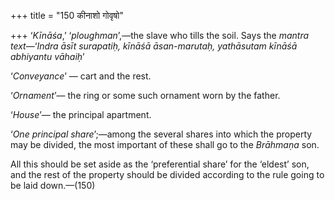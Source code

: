 +++
title = "150 कीनाशो गोवृषो"

+++
‘*Kīnāśa*,’ ‘*ploughman*’,—the slave who tills the soil. Says the
*mantra text*—‘*Indra āsīt surapatiḥ, kīnāśā āsan-marutaḥ, yathāsutam
kīnāśā abhiyantu vāhaiḥ*’

‘*Conveyance*’ — cart and the rest.

‘*Ornament*’— the ring or some such ornament worn by the father.

‘*House*’— the principal apartment.

‘*One principal share*’;—among the several shares into which the
property may be divided, the most important of these shall go to the
*Brāhmaṇa* son.

All this should be set aside as the ‘preferential share’ for the
‘eldest’ son, and the rest of the property should be divided according
to the rule going to be laid down.—(150)


